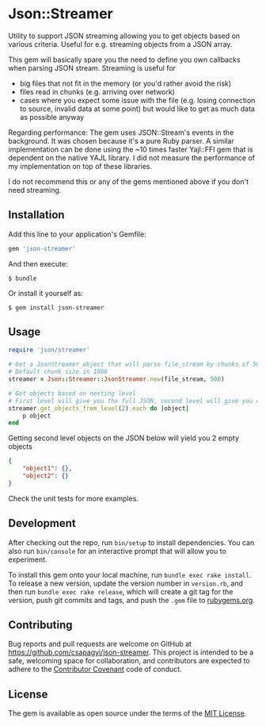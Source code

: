 # Json::Streamer

Utility to support JSON streaming allowing you to get objects based on various criteria.
Useful for e.g. streaming objects from a JSON array.

This gem will basically spare you the need to define you own callbacks when parsing JSON stream.
Streaming is useful for
- big files that not fit in the memory (or you'd rather avoid the risk)
- files read in chunks (e.g. arriving over network)
- cases where you expect some issue with the file (e.g. losing connection to source, invalid data at some point) but would like to get as much data as possible anyway

Regarding performance:
The gem uses JSON::Stream's events in the background. It was chosen because it's a pure Ruby parser.
A similar implementation can be done using the ~10 times faster Yajl::FFI gem that is dependent on the native YAJL library.
I did not measure the performance of my implementation on top of these libraries.

I do not recommend this or any of the gems mentioned above if you don't need streaming.

## Installation

Add this line to your application's Gemfile:

```ruby
gem 'json-streamer'
```

And then execute:

    $ bundle

Or install it yourself as:

    $ gem install json-streamer

## Usage

```ruby
require 'json/streamer'

# Get a JsonStreamer object that will parse file_stream by chunks of 500
# Default chunk size in 1000
streamer = Json::Streamer::JsonStreamer.new(file_stream, 500)
```

```ruby
# Get objects based on nesting level
# First level will give you the full JSON, second level will give you objects within full JSON object, etc.
streamer.get_objects_from_level(2).each do |object|
    p object
end
```

Getting second level objects on the JSON below will yield you 2 empty objects

```json
{
    "object1": {},
    "object2": {}
}
```

Check the unit tests for more examples.

## Development

After checking out the repo, run `bin/setup` to install dependencies. You can also run `bin/console` for an interactive prompt that will allow you to experiment.

To install this gem onto your local machine, run `bundle exec rake install`. To release a new version, update the version number in `version.rb`, and then run `bundle exec rake release`, which will create a git tag for the version, push git commits and tags, and push the `.gem` file to [rubygems.org](https://rubygems.org).

## Contributing

Bug reports and pull requests are welcome on GitHub at https://github.com/csapagyi/json-streamer. This project is intended to be a safe, welcoming space for collaboration, and contributors are expected to adhere to the [Contributor Covenant](http://contributor-covenant.org) code of conduct.


## License

The gem is available as open source under the terms of the [MIT License](http://opensource.org/licenses/MIT).
